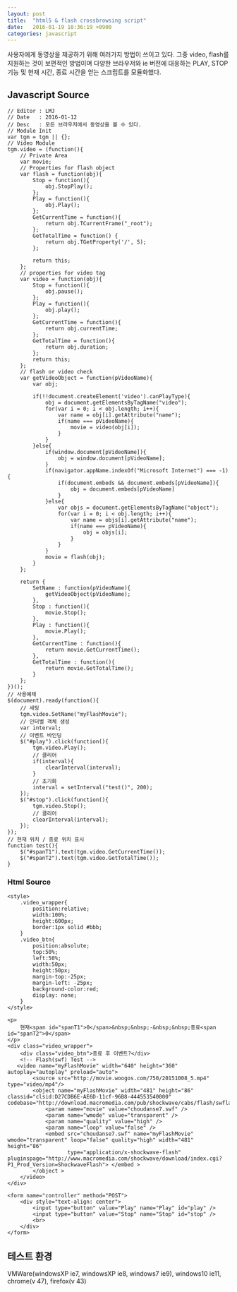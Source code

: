 ```yaml
---
layout: post
title:  "html5 & flash crossbrowsing script"
date:   2016-01-19 18:36:19 +0900
categories: javascript
---
```


사용자에게 동영상을 제공하기 위해 여러가지 방법이 쓰이고 있다. 그중 video, flash를 지원하는 것이 보편적인 방법이며
다양한 브라우저와 ie 버전에 대응하는 PLAY, STOP 기능 및 현재 시간, 종료 시간을 얻는 스크립트를 모듈화했다.

## Javascript Source

    // Editor : LMJ
    // Date   : 2016-01-12
    // Desc   : 모든 브라우저에서 동영상을 볼 수 있다.
    // Module Init
    var tgm = tgm || {};
    // Video Module
    tgm.video = (function(){
        // Private Area
        var movie;
        // Properties for flash object
        var flash = function(obj){
            Stop = function(){
                obj.StopPlay();
            };
            Play = function(){
                obj.Play();
            };
            GetCurrentTime = function(){
                return obj.TCurrentFrame("_root"); 
            };
            GetTotalTime = function() { 
                return obj.TGetProperty('/', 5); 
            };

            return this;
        };
        // properties for video tag
        var video = function(obj){
            Stop = function(){
                obj.pause();
            };
            Play = function(){
                obj.play();
            };
            GetCurrentTime = function(){
                return obj.currentTime;
            };
            GetTotalTime = function(){
                return obj.duration;
            };
            return this;
        };
        // flash or video check
        var getVideoObject = function(pVideoName){
            var obj;
            
            if(!!document.createElement('video').canPlayType){       
                obj = document.getElementsByTagName("video");
                for(var i = 0; i < obj.length; i++){
                    var name = obj[i].getAttribute("name");
                    if(name === pVideoName){
                        movie = video(obj[i]);
                    }
                }
            }else{                    
                if(window.document[pVideoName]){
                    obj = window.document[pVideoName];
                }
                if(navigator.appName.indexOf("Microsoft Internet") === -1){
                    if(document.embeds && document.embeds[pVideoName]){
                        obj = document.embeds[pVideoName]
                    }
                }else{
                    var objs = document.getElementsByTagName("object");
                    for(var i = 0; i < obj.length; i++){
                        var name = objs[i].getAttribute("name");
                        if(name === pVideoName){
                            obj = objs[i];
                        }
                    }
                }
                movie = flash(obj);    
            }
        };

        return {
            SetName : function(pVideoName){
                getVideoObject(pVideoName);
            },
            Stop : function(){
                movie.Stop();
            },
            Play : function(){
                movie.Play();
            },
            GetCurrentTime : function(){
                return movie.GetCurrentTime();
            },
            GetTotalTime : function(){
                return movie.GetTotalTime();
            }
        };
    })();
    // 사용예제
    $(document).ready(function(){
        // 세팅
        tgm.video.SetName("myFlashMovie");
        // 인터벌 객체 생성
        var interval;
        // 이벤트 바인딩
        $("#play").click(function(){
            tgm.video.Play();
            // 클리어 
            if(interval){
                clearInterval(interval);    
            }
            // 초기화
            interval = setInterval("test()", 200);
        });          
        $("#stop").click(function(){                
            tgm.video.Stop();
            // 클리어
            clearInterval(interval);
        });          
    });
    // 현재 위치 / 종료 위치 표시
    function test(){
        $("#spanT1").text(tgm.video.GetCurrentTime());
        $("#spanT2").text(tgm.video.GetTotalTime());
    }

### Html Source

    <style>
        .video_wrapper{
            position:relative;
            width:100%;
            height:600px;
            border:1px solid #bbb;
        }
        .video_btn{
            position:absolute;
            top:50%;
            left:50%;
            width:50px;
            height:50px;
            margin-top:-25px;
            margin-left: -25px;
            background-color:red;
            display: none;
        }
    </style>

    <p>
        현재<span id="spanT1">0</span>&nbsp;&nbsp;-&nbsp;&nbsp;종료<span id="spanT2">0</span>
    </p>
    <div class="video_wrapper">
        <div class="video_btn">종료 후 이벤트?</div>
        <!-- Flash(swf) Test -->
       <video name="myFlashMovie" width="640" height="360" autoplay="autoplay" preload="auto">
            <source src="http://movie.woogos.com/750/20151008_5.mp4" type="video/mp4"/>
            <object name="myFlashMovie" width="481" height="86" classid="clsid:D27CDB6E-AE6D-11cf-96B8-444553540000" codebase="http://download.macromedia.com/pub/shockwave/cabs/flash/swflash.cab#version=6,0,29,0">
                <param name="movie" value="choudanse7.swf" />
                <param name="wmode" value="transparent" />
                <param name="quality" value="high" />
                <param name="loop" value="false" />
                <embed src="choudanse7.swf" name="myFlashMovie" wmode="transparent" loop="false" quality="high" width="481" height="86"
                       type="application/x-shockwave-flash" pluginspage="http://www.macromedia.com/shockwave/download/index.cgi?P1_Prod_Version=ShockwaveFlash"> </embed >
            </object >
        </video>
    </div>

    <form name="controller" method="POST">
        <div style="text-align: center">
            <input type="button" value="Play" name="Play" id="play" />
            <input type="button" value="Stop" name="Stop" id="stop" />
            <br>
        </div>
    </form>

## 테스트 환경

VMWare(windowsXP ie7, windowsXP ie8, windows7 ie9),
windows10 ie11, chrome(v 47), firefox(v 43)
